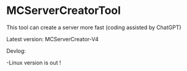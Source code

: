 # MCServerCreatorTool
This tool can create a server more fast (coding assisted by ChatGPT)

Latest version: MCServerCreator-V4

Devlog:

-Linux version is out !
